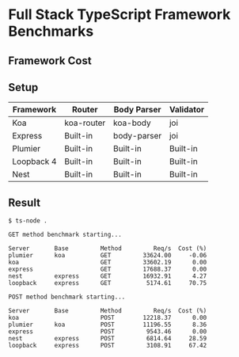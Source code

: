 # Full Stack TypeScript Framework Benchmarks


## Framework Cost

## Setup

| Framework  | Router     | Body Parser | Validator |
| ---------- | ---------- | ----------- | --------- |
| Koa        | koa-router | koa-body    | joi       |
| Express    | Built-in   | body-parser | joi       |
| Plumier    | Built-in   | Built-in    | Built-in  |
| Loopback 4 | Built-in   | Built-in    | Built-in  |
| Nest       | Built-in   | Built-in    | Built-in  |


## Result

```
$ ts-node .

GET method benchmark starting...

Server       Base         Method         Req/s  Cost (%)
plumier      koa          GET         33624.00     -0.06
koa                       GET         33602.19      0.00
express                   GET         17688.37      0.00
nest         express      GET         16932.91      4.27
loopback     express      GET          5174.61     70.75

POST method benchmark starting...

Server       Base         Method         Req/s  Cost (%)
koa                       POST        12218.37      0.00
plumier      koa          POST        11196.55      8.36
express                   POST         9543.46      0.00
nest         express      POST         6814.64     28.59
loopback     express      POST         3108.91     67.42
```
